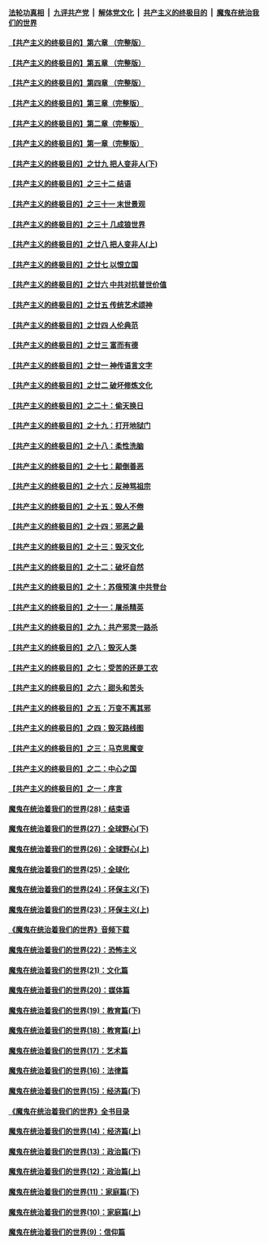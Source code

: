 

####  [法轮功真相](../../../../basic/blob/master/README.md?t=06132102) &nbsp;|&nbsp; [九评共产党](../../../../9ping.md/blob/master/README.md?t=06132102) &nbsp;|&nbsp; [解体党文化](../../../../jtdwh.md/blob/master/README.md?t=06132102)  &nbsp;|&nbsp; [共产主义的终极目的](../../../../gczydzjmd.md/blob/master/README.md?t=06132102) &nbsp;|&nbsp; [魔鬼在统治我们的世界](../../../../mgztzwmdsj.md/blob/master/README.md?t=06132102) 

#### [【共产主义的终极目的】第六章 （完整版）](../pages/nsc422/n11428913.md?t=06132102) 

#### [【共产主义的终极目的】第五章 （完整版）](../pages/nsc422/n11428912.md?t=06132102) 

#### [【共产主义的终极目的】第四章 （完整版）](../pages/nsc422/n11428907.md?t=06132102) 

#### [【共产主义的终极目的】第三章（完整版）](../pages/nsc422/n11428848.md?t=06132102) 

#### [【共产主义的终极目的】第二章（完整版）](../pages/nsc422/n11428831.md?t=06132102) 

#### [【共产主义的终极目的】第一章（完整版）](../pages/nsc422/n11417651.md?t=06132102) 

#### [【共产主义的终极目的】之廿九 把人变非人(下)](../pages/nsc422/n11344140.md?t=06132102) 

#### [【共产主义的终极目的】之三十二 结语](../pages/nsc422/n11360535.md?t=06132102) 

#### [【共产主义的终极目的】之三十一 末世景观](../pages/nsc422/n11351129.md?t=06132102) 

#### [【共产主义的终极目的】之三十 几成狼世界](../pages/nsc422/n11348280.md?t=06132102) 

#### [【共产主义的终极目的】之廿八 把人变非人(上)](../pages/nsc422/n11340492.md?t=06132102) 

#### [【共产主义的终极目的】之廿七 以恨立国](../pages/nsc422/n11336944.md?t=06132102) 

#### [【共产主义的终极目的】之廿六 中共对抗普世价值](../pages/nsc422/n11324785.md?t=06132102) 

#### [【共产主义的终极目的】之廿五 传统艺术颂神](../pages/nsc422/n11296396.md?t=06132102) 

#### [【共产主义的终极目的】之廿四 人伦典范](../pages/nsc422/n11296397.md?t=06132102) 

#### [【共产主义的终极目的】之廿三 富而有德](../pages/nsc422/n11283598.md?t=06132102) 

#### [【共产主义的终极目的】之廿一 神传语言文字](../pages/nsc422/n11263265.md?t=06132102) 

#### [【共产主义的终极目的】之廿二 破坏修炼文化](../pages/nsc422/n11245728.md?t=06132102) 

#### [【共产主义的终极目的】之二十：偷天换日](../pages/nsc422/n11238846.md?t=06132102) 

#### [【共产主义的终极目的】之十九：打开地狱门](../pages/nsc422/n11206376.md?t=06132102) 

#### [【共产主义的终极目的】之十八：柔性洗脑](../pages/nsc422/n11199994.md?t=06132102) 

#### [【共产主义的终极目的】之十七：颠倒善恶](../pages/nsc422/n11179782.md?t=06132102) 

#### [【共产主义的终极目的】之十六：反神骂祖宗](../pages/nsc422/n11166798.md?t=06132102) 

#### [【共产主义的终极目的】之十五：毁人不倦](../pages/nsc422/n11166792.md?t=06132102) 

#### [【共产主义的终极目的】之十四：邪恶之最](../pages/nsc422/n11150249.md?t=06132102) 

#### [【共产主义的终极目的】之十三：毁灭文化](../pages/nsc422/n11135227.md?t=06132102) 

#### [【共产主义的终极目的】之十二：破坏自然](../pages/nsc422/n11135214.md?t=06132102) 

#### [【共产主义的终极目的】之十：苏俄预演 中共登台](../pages/nsc422/n11118424.md?t=06132102) 

#### [【共产主义的终极目的】之十一：屠杀精英](../pages/nsc422/n11118442.md?t=06132102) 

#### [【共产主义的终极目的】之九：共产邪灵一路杀](../pages/nsc422/n11114139.md?t=06132102) 

#### [【共产主义的终极目的】之八：毁灭人类](../pages/nsc422/n11108503.md?t=06132102) 

#### [【共产主义的终极目的】之七：受苦的还是工农](../pages/nsc422/n11101809.md?t=06132102) 

#### [【共产主义的终极目的】之六：甜头和苦头](../pages/nsc422/n11096971.md?t=06132102) 

#### [【共产主义的终极目的】之五：万变不离其邪](../pages/nsc422/n11091285.md?t=06132102) 

#### [【共产主义的终极目的】之四：毁灭路线图](../pages/nsc422/n11086284.md?t=06132102) 

#### [【共产主义的终极目的】之三：马克思魔变](../pages/nsc422/n11061941.md?t=06132102) 

#### [【共产主义的终极目的】之二：中心之国](../pages/nsc422/n11047728.md?t=06132102) 

#### [【共产主义的终极目的】之一：序言](../pages/nsc422/n11086077.md?t=06132102) 

#### [魔鬼在统治着我们的世界(28)：结束语](../pages/nsc422/n10936246.md?t=06132102) 

#### [魔鬼在统治着我们的世界(27)：全球野心(下)](../pages/nsc422/n10928319.md?t=06132102) 

#### [魔鬼在统治着我们的世界(26)：全球野心(上)](../pages/nsc422/n10900318.md?t=06132102) 

#### [魔鬼在统治着我们的世界(25)：全球化](../pages/nsc422/n10788205.md?t=06132102) 

#### [魔鬼在统治着我们的世界(24)：环保主义(下)](../pages/nsc422/n10695307.md?t=06132102) 

#### [魔鬼在统治着我们的世界(23)：环保主义(上)](../pages/nsc422/n10688613.md?t=06132102) 

#### [《魔鬼在统治着我们的世界》音频下载](../pages/nsc422/n10635553.md?t=06132102) 

#### [魔鬼在统治着我们的世界(22)：恐怖主义](../pages/nsc422/n10614727.md?t=06132102) 

#### [魔鬼在统治着我们的世界(21)：文化篇](../pages/nsc422/n10597706.md?t=06132102) 

#### [魔鬼在统治着我们的世界(20)：媒体篇](../pages/nsc422/n10586579.md?t=06132102) 

#### [魔鬼在统治着我们的世界(19)：教育篇(下)](../pages/nsc422/n10564808.md?t=06132102) 

#### [魔鬼在统治着我们的世界(18)：教育篇(上)](../pages/nsc422/n10526970.md?t=06132102) 

#### [魔鬼在统治着我们的世界(17)：艺术篇](../pages/nsc422/n10499093.md?t=06132102) 

#### [魔鬼在统治着我们的世界(16)：法律篇](../pages/nsc422/n10485969.md?t=06132102) 

#### [魔鬼在统治着我们的世界(15)：经济篇(下)](../pages/nsc422/n10469975.md?t=06132102) 

#### [《魔鬼在统治着我们的世界》全书目录](../pages/nsc422/n10464261.md?t=06132102) 

#### [魔鬼在统治着我们的世界(14)：经济篇(上)](../pages/nsc422/n10457370.md?t=06132102) 

#### [魔鬼在统治着我们的世界(13)：政治篇(下)](../pages/nsc422/n10448270.md?t=06132102) 

#### [魔鬼在统治着我们的世界(12)：政治篇(上)](../pages/nsc422/n10444576.md?t=06132102) 

#### [魔鬼在统治着我们的世界(11)：家庭篇(下)](../pages/nsc422/n10440961.md?t=06132102) 

#### [魔鬼在统治着我们的世界(10)：家庭篇(上)](../pages/nsc422/n10435448.md?t=06132102) 

#### [魔鬼在统治着我们的世界(9)：信仰篇](../pages/nsc422/n10432159.md?t=06132102) 

